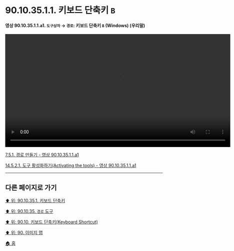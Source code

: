 # 90.10.35.1.1. 키보드 단축키 `B`

<a id="90-10-35-01-01-a1"></a>

#### 영상 90.10.35.1.1.a1. `도구상자` → `경로`: 키보드 단축키 `B` (Windows) (우리말)
<video controls="controls" width="720" src="https://github.com/wonder13662/gimp/assets/15767104/8434cfe3-b8c1-428c-b563-7f20dc7e6d38"></video>

[7.5.1. 경로 만들기 - 영상 90.10.35.1.1.a1](./07-05-01-path-creation.md#90-10-35-01-01-a1)

[14.5.2.1. 도구 활성화하기(Activating the tools) - 영상 90.10.35.1.1.a1](./14-05-02-01-activating_the_tool.md#90-10-35-01-01-a1)

***

## 다른 페이지로 가기

[⬆️ 위: 90.10.35.1. 키보드 단축키](./90-10-35-01-00-keyboard_shortcut.md)

[⬆️ 위: 90.10.35. `경로` 도구](./90-10-35-00-warp_transformation.md)

[⬆️ 위: 90.10. 키보드 단축키(Keyboard Shortcut)](./90-10-00-keyboard_shortcut.md)

[⬆️ 위: 90. 이미지 맵](./90-00-image-map.md)

[🏠 홈](./00-home.md)